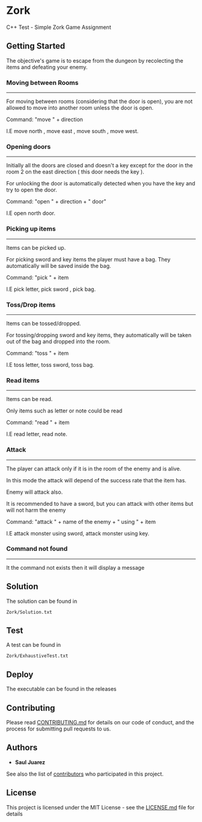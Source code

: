 # Zork

C++ Test - Simple Zork Game Assignment

## Getting Started

The objective's game is to escape from the dungeon by recolecting the items and defeating your enemy.

### Moving between Rooms

------------

For moving between rooms (considering that the door is open), you are not allowed to move into another room unless the door is open.

Command: "move " + direction

I.E move north , move east , move south , move west.

### Opening doors

------------

Initially all the doors are closed and doesn't a key except for the door in the room 2 on the east direction ( this door needs the key  ).

For unlocking the door is automatically detected when you have the key and try to open the door.

Command: "open " + direction + " door"

I.E open north door.

### Picking up items

------------

Items can be picked up.

For picking sword and key items the player must have a bag. They automatically will be saved inside the bag.
    
Command: "pick " + item

I.E pick letter, pick sword , pick bag.

### Toss/Drop items

------------

Items can be tossed/dropped.

For tossing/dropping sword and key items, they automatically will be taken out of the bag and dropped into the room.

Command: "toss " + item

I.E toss letter, toss sword, toss bag.

### Read items

------------

Items can be read.

Only items such as letter or note could be read

Command: "read " + item

I.E read letter, read note.

### Attack

------------

The player can attack only if it is in the room of the enemy and is alive.

In this mode the attack will depend of the success rate that the item has.

Enemy will attack also.

It is recommended to have a sword, but you can attack with other items but will not harm the enemy

Command: "attack " + name of the enemy +  " using " + item

I.E attack monster using sword, attack monster using key.

### Command not found

------------

It the command not exists then it will display a message

## Solution

The solution can be found in

```
Zork/Solution.txt
```

## Test

A  test can be found in

```
Zork/ExhaustiveTest.txt
```
## Deploy
The executable can be found in the releases

## Contributing

Please read [CONTRIBUTING.md](https://bitbucket.com/saulzini) for details on our code of conduct, and the process for submitting pull requests to us.


## Authors

* **Saul Juarez** 

See also the list of [contributors](https://github.com/saulzini/zork/contributors) who participated in this project.

## License

This project is licensed under the MIT License - see the [LICENSE.md](LICENSE.md) file for details
